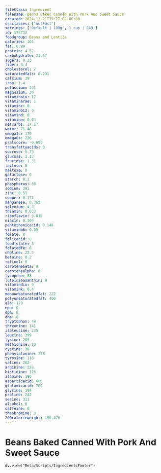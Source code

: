 ```yaml
---
fileClass: Ingredient
filename: Beans Baked Canned With Pork And Sweet Sauce
created: 2024-12-21T19:27:02-06:00
cssclasses: ['nutFact']
servings: ['Default | 100g','1 cup | 249']
id: 173732
foodgroup: Beans and Lentils
calories: 105
fat: 0.89
protein: 4.52
carbohydrate: 21.57
sugars: 8.23
fiber: 4.4
cholesterol: 7
saturatedfats: 0.231
calcium: 39
iron: 1.4
potassium: 231
magnesium: 30
vitaminaiu: 17
vitaminarae: 1
vitaminc: 0
vitaminb12: 0
vitamind: 0
vitamine: 0.04
netcarbs: 17.17
water: 71.48
omega3s: 179
omega6s: 226
pralscore: -0.699
transfattyacids: 0
sucrose: 5.79
glucose: 1.13
fructose: 1.31
lactose: 0
maltose: 0
galactose: 0
starch: 8.1
phosphorus: 88
sodium: 391
zinc: 0.51
copper: 0.171
manganese: 0.362
selenium: 4.8
thiamin: 0.033
riboflavin: 0.015
niacin: 0.304
pantothenicacid: 0.148
vitaminb6: 0.05
folate: 8
folicacid: 0
foodfolate: 8
folatedfe: 8
choline: 22.3
betaine: 0.2
retinol: 0
carotenebeta: 9
carotenealpha: 0
lycopene: 83
luteinzeaxanthin: 9
vitamindiu: 0
vitamink: 0.4
monounsaturatedfat: 222
polyunsaturatedfat: 400
ala: 179
epa: 0
dpa: 0
dha: 0
tryptophan: 48
threonine: 141
isoleucine: 235
leucine: 399
lysine: 289
methionine: 50
cystine: 36
phenylalanine: 258
tyrosine: 118
valine: 262
arginine: 228
histidine: 126
alanine: 190
asparticacid: 606
glutamicacid: 709
glycine: 194
proline: 242
serine: 311
alcohol: 0
caffeine: 0
theobromine: 0
200calorieweight: 190.476
---
```


# Beans Baked Canned With Pork And Sweet Sauce

```dataviewjs
dv.view("Meta/Scripts/IngredientsFooter")
```